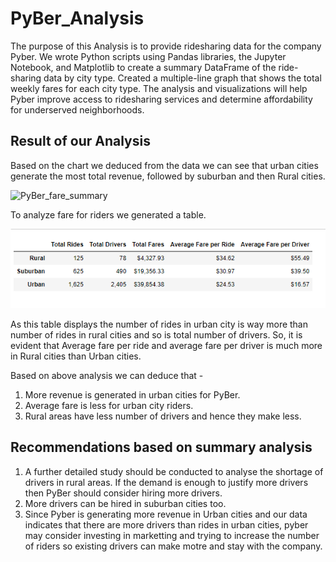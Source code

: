 # PyBer_Analysis

The purpose of this Analysis is to provide ridesharing data for the company Pyber. We wrote Python scripts using Pandas libraries, the Jupyter Notebook, and Matplotlib to create a summary DataFrame of the ride-sharing data by city type. Created a multiple-line graph that shows the total weekly fares for each city type. The analysis and visualizations will help Pyber improve access to ridesharing services and determine affordability for underserved neighborhoods.

## Result of our Analysis

Based on the chart we deduced from the data we can see that urban cities generate the most total revenue, followed by suburban and then Rural cities.

![PyBer_fare_summary](https://user-images.githubusercontent.com/112904905/198326524-04f5c3f8-773a-46d2-bc89-2d9d4509f792.png)

To analyze fare for riders we generated a table.

![Pyber Summary](./pyBer_summary.png)

As this table displays the number of rides in urban city is way more than number of rides in rural cities and so is total number of drivers. So, it is evident that Average fare per ride and average fare per driver is much more in Rural cities than Urban cities.

Based on above analysis we can deduce that -

1) More revenue is generated in urban cities for PyBer.
2) Average fare is less for urban city riders.
3) Rural areas have less number of drivers and hence they make less.

## Recommendations based on summary analysis

1) A further detailed study should be conducted to analyse the shortage of drivers in rural areas. If the demand is enough to justify more drivers then PyBer should consider hiring more drivers.
2) More drivers can be hired in suburban cities too. 
3) Since Pyber is generating more revenue in Urban cities and our data indicates that there are more drivers than rides in urban cities, pyber may consider investing in marketting and trying to increase the number of riders so existing drivers can make motre and stay with the company.
